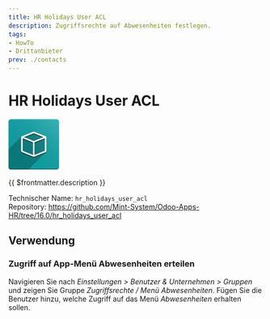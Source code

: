 ```yaml
---
title: HR Holidays User ACL
description: Zugriffsrechte auf Abwesenheiten festlegen.
tags:
- HowTo
- Drittanbieter
prev: ./contacts
---
```

# HR Holidays User ACL
![](attachments/icon_oms_box.png)

{{ $frontmatter.description }}

Technischer Name: `hr_holidays_user_acl`\
Repository: <https://github.com/Mint-System/Odoo-Apps-HR/tree/16.0/hr_holidays_user_acl>

## Verwendung

### Zugriff auf App-Menü Abwesenheiten erteilen

Navigieren Sie nach *Einstellungen > Benutzer & Unternehmen > Gruppen* und zeigen Sie Gruppe *Zugriffsrechte / Menü Abwesenheiten*. Fügen Sie die Benutzer hinzu, welche Zugriff auf das Menü *Abwesenheiten* erhalten sollen.